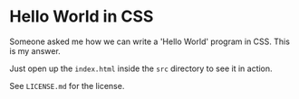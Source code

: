 # Hello World in CSS

Someone asked me how we can write a 'Hello World' program in CSS. This is my answer.

Just open up the `index.html` inside the `src` directory to see it in action.

See `LICENSE.md` for the license.

